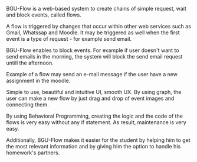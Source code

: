 BGU-Flow is a web-based system to create chains of simple request, wait and block events, called flows.

A flow is triggered by changes that occur within other web services such as Gmail, Whatssap and Moodle. It may be triggered as well when the first event is a type of request - for example send email.

BGU-Flow enables to block events. For example if user doesn't want to send emails in the morning, the system will block the send email request untill the afternoon.

Example of a flow may send an e-mail message if the user have a new assignment in the moodle.

Simple to use, beautiful and intuitive UI, smooth UX. By using graph, the user can make a new flow by just drag and drop of event images and connecting them.

By using Behavioral Programming, creating the logic and the code of the flows is very easy without any if statement. As result, maintenance is very easy.

Additionally, BGU-Flow makes it easier for the student by helping him to get the most relevant information and by giving him the option to handle his homework's partners.
